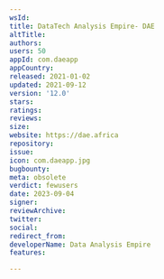 ```yaml
---
wsId: 
title: DataTech Analysis Empire- DAE
altTitle: 
authors: 
users: 50
appId: com.daeapp
appCountry: 
released: 2021-01-02
updated: 2021-09-12
version: '12.0'
stars: 
ratings: 
reviews: 
size: 
website: https://dae.africa
repository: 
issue: 
icon: com.daeapp.jpg
bugbounty: 
meta: obsolete
verdict: fewusers
date: 2023-09-04
signer: 
reviewArchive: 
twitter: 
social: 
redirect_from: 
developerName: Data Analysis Empire
features: 

---
```


